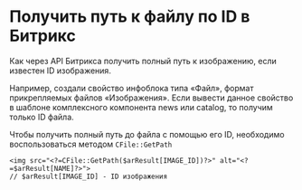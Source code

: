 # Получить путь к файлу по ID в Битрикс
Как через API Битрикса получить полный путь к изображению, если известен ID изображения.

Например, создали свойство инфоблока типа «Файл», формат прикрепляемых файлов «Изображения». 
Если вывести данное свойство в шаблоне комплексного компонента news или catalog, 
то получим только ID файла.

Чтобы получить полный путь до файла с помощью его ID, необходимо воспользоваться методом `CFile::GetPath`
``` 
<img src="<?=CFile::GetPath($arResult[IMAGE_ID])?>" alt="<?=$arResult[NAME]?>">
// $arResult[IMAGE_ID] - ID изображения
```